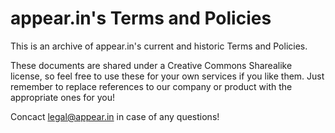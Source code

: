 appear.in's Terms and Policies
=====

This is an archive of appear.in's current and historic Terms and Policies.

These documents are shared under a Creative Commons Sharealike
license, so feel free to use these for your own services if you like
them. Just remember to replace references to our company or product
with the appropriate ones for you!

Concact legal@appear.in in case of any questions!
